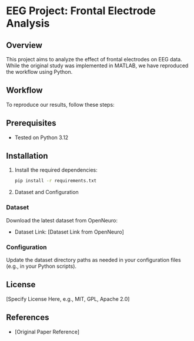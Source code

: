 # EEG Project: Frontal Electrode Analysis

## Overview

This project aims to analyze the effect of frontal electrodes on EEG data. While the original study was implemented in MATLAB, we have reproduced the workflow using Python.

## Workflow

To reproduce our results, follow these steps:

## Prerequisites

* Tested on Python 3.12

## Installation

1. Install the required dependencies:

   ```bash
   pip install -r requirements.txt
2. Dataset and Configuration

### Dataset

Download the latest dataset from OpenNeuro:

* Dataset Link: [Dataset Link from OpenNeuro]

### Configuration

Update the dataset directory paths as needed in your configuration files (e.g., in your Python scripts).

## License

[Specify License Here, e.g., MIT, GPL, Apache 2.0]

## References

* [Original Paper Reference]
